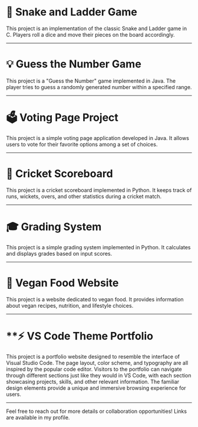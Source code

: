 # **🐍 Snake and Ladder Game**
This project is an implementation of the classic Snake and Ladder game in C. Players roll a dice and move their pieces on the board accordingly.

---

# **💡 Guess the Number Game**
This project is a "Guess the Number" game implemented in Java. The player tries to guess a randomly generated number within a specified range.

---

# **🗳️ Voting Page Project**
This project is a simple voting page application developed in Java. It allows users to vote for their favorite options among a set of choices.

---

# **🏏 Cricket Scoreboard**
This project is a cricket scoreboard implemented in Python. It keeps track of runs, wickets, overs, and other statistics during a cricket match.

---

# **🎓 Grading System**
This project is a simple grading system implemented in Python. It calculates and displays grades based on input scores.

---

# **🌱 Vegan Food Website**
This project is a website dedicated to vegan food. It provides information about vegan recipes, nutrition, and lifestyle choices.

---

# **⚡ VS Code Theme Portfolio
This project is a portfolio website designed to resemble the interface of Visual Studio Code. The page layout, color scheme, and typography are all inspired by the popular code editor. Visitors to the portfolio can navigate through different sections just like they would in VS Code, with each section showcasing projects, skills, and other relevant information. The familiar design elements provide a unique and immersive browsing experience for users.

---

Feel free to reach out for more details or collaboration opportunities! Links are available in my profile.
